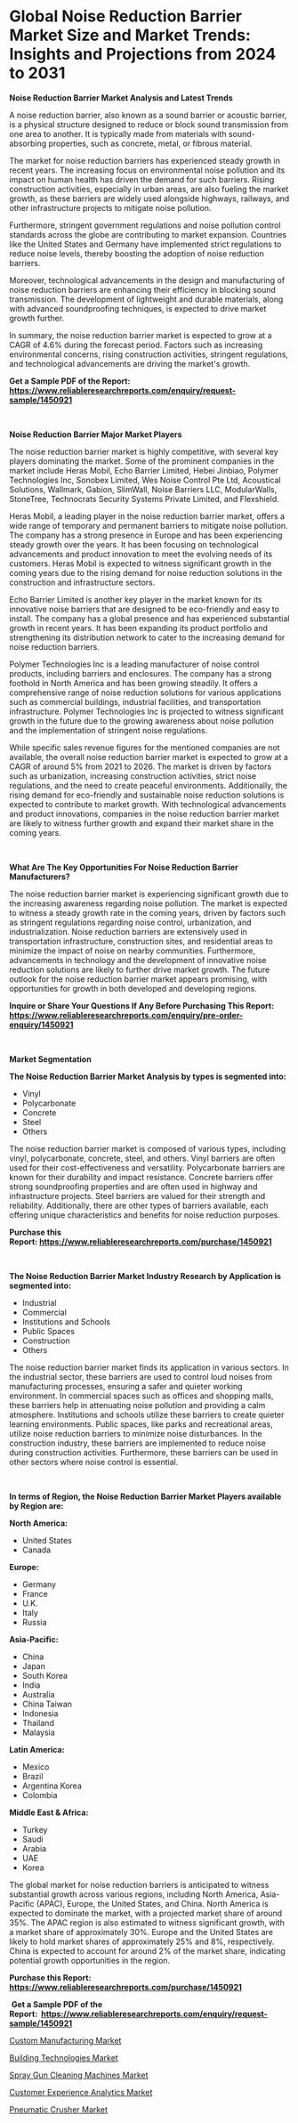 <p><h1>Global Noise Reduction Barrier Market Size and Market Trends: Insights and Projections from 2024 to 2031</h1></p><p><strong>Noise Reduction Barrier Market Analysis and Latest Trends</strong></p>
<p><p>A noise reduction barrier, also known as a sound barrier or acoustic barrier, is a physical structure designed to reduce or block sound transmission from one area to another. It is typically made from materials with sound-absorbing properties, such as concrete, metal, or fibrous material.</p><p>The market for noise reduction barriers has experienced steady growth in recent years. The increasing focus on environmental noise pollution and its impact on human health has driven the demand for such barriers. Rising construction activities, especially in urban areas, are also fueling the market growth, as these barriers are widely used alongside highways, railways, and other infrastructure projects to mitigate noise pollution.</p><p>Furthermore, stringent government regulations and noise pollution control standards across the globe are contributing to market expansion. Countries like the United States and Germany have implemented strict regulations to reduce noise levels, thereby boosting the adoption of noise reduction barriers.</p><p>Moreover, technological advancements in the design and manufacturing of noise reduction barriers are enhancing their efficiency in blocking sound transmission. The development of lightweight and durable materials, along with advanced soundproofing techniques, is expected to drive market growth further.</p><p>In summary, the noise reduction barrier market is expected to grow at a CAGR of 4.6% during the forecast period. Factors such as increasing environmental concerns, rising construction activities, stringent regulations, and technological advancements are driving the market's growth.</p></p>
<p><strong>Get a Sample PDF of the Report:&nbsp; <a href="https://www.reliableresearchreports.com/enquiry/request-sample/1450921">https://www.reliableresearchreports.com/enquiry/request-sample/1450921</a></strong></p>
<p>&nbsp;</p>
<p><strong>Noise Reduction Barrier Major Market Players</strong></p>
<p><p>The noise reduction barrier market is highly competitive, with several key players dominating the market. Some of the prominent companies in the market include Heras Mobil, Echo Barrier Limited, Hebei Jinbiao, Polymer Technologies Inc, Sonobex Limited, Wes Noise Control Pte Ltd, Acoustical Solutions, Wallmark, Gabion, SlimWall, Noise Barriers LLC, ModularWalls, StoneTree, Technocrats Security Systems Private Limited, and Flexshield.</p><p>Heras Mobil, a leading player in the noise reduction barrier market, offers a wide range of temporary and permanent barriers to mitigate noise pollution. The company has a strong presence in Europe and has been experiencing steady growth over the years. It has been focusing on technological advancements and product innovation to meet the evolving needs of its customers. Heras Mobil is expected to witness significant growth in the coming years due to the rising demand for noise reduction solutions in the construction and infrastructure sectors.</p><p>Echo Barrier Limited is another key player in the market known for its innovative noise barriers that are designed to be eco-friendly and easy to install. The company has a global presence and has experienced substantial growth in recent years. It has been expanding its product portfolio and strengthening its distribution network to cater to the increasing demand for noise reduction barriers.</p><p>Polymer Technologies Inc is a leading manufacturer of noise control products, including barriers and enclosures. The company has a strong foothold in North America and has been growing steadily. It offers a comprehensive range of noise reduction solutions for various applications such as commercial buildings, industrial facilities, and transportation infrastructure. Polymer Technologies Inc is projected to witness significant growth in the future due to the growing awareness about noise pollution and the implementation of stringent noise regulations.</p><p>While specific sales revenue figures for the mentioned companies are not available, the overall noise reduction barrier market is expected to grow at a CAGR of around 5% from 2021 to 2026. The market is driven by factors such as urbanization, increasing construction activities, strict noise regulations, and the need to create peaceful environments. Additionally, the rising demand for eco-friendly and sustainable noise reduction solutions is expected to contribute to market growth. With technological advancements and product innovations, companies in the noise reduction barrier market are likely to witness further growth and expand their market share in the coming years.</p></p>
<p>&nbsp;</p>
<p><strong>What Are The Key Opportunities For Noise Reduction Barrier Manufacturers?</strong></p>
<p><p>The noise reduction barrier market is experiencing significant growth due to the increasing awareness regarding noise pollution. The market is expected to witness a steady growth rate in the coming years, driven by factors such as stringent regulations regarding noise control, urbanization, and industrialization. Noise reduction barriers are extensively used in transportation infrastructure, construction sites, and residential areas to minimize the impact of noise on nearby communities. Furthermore, advancements in technology and the development of innovative noise reduction solutions are likely to further drive market growth. The future outlook for the noise reduction barrier market appears promising, with opportunities for growth in both developed and developing regions.</p></p>
<p><strong>Inquire or Share Your Questions If Any Before Purchasing This Report: <a href="https://www.reliableresearchreports.com/enquiry/pre-order-enquiry/1450921">https://www.reliableresearchreports.com/enquiry/pre-order-enquiry/1450921</a></strong></p>
<p>&nbsp;</p>
<p><strong>Market Segmentation</strong></p>
<p><strong>The Noise Reduction Barrier Market Analysis by types is segmented into:</strong></p>
<p><ul><li>Vinyl</li><li>Polycarbonate</li><li>Concrete</li><li>Steel</li><li>Others</li></ul></p>
<p><p>The noise reduction barrier market is composed of various types, including vinyl, polycarbonate, concrete, steel, and others. Vinyl barriers are often used for their cost-effectiveness and versatility. Polycarbonate barriers are known for their durability and impact resistance. Concrete barriers offer strong soundproofing properties and are often used in highway and infrastructure projects. Steel barriers are valued for their strength and reliability. Additionally, there are other types of barriers available, each offering unique characteristics and benefits for noise reduction purposes.</p></p>
<p><strong>Purchase this Report:&nbsp;<a href="https://www.reliableresearchreports.com/purchase/1450921">https://www.reliableresearchreports.com/purchase/1450921</a></strong></p>
<p>&nbsp;</p>
<p><strong>The Noise Reduction Barrier Market Industry Research by Application is segmented into:</strong></p>
<p><ul><li>Industrial</li><li>Commercial</li><li>Institutions and Schools</li><li>Public Spaces</li><li>Construction</li><li>Others</li></ul></p>
<p><p>The noise reduction barrier market finds its application in various sectors. In the industrial sector, these barriers are used to control loud noises from manufacturing processes, ensuring a safer and quieter working environment. In commercial spaces such as offices and shopping malls, these barriers help in attenuating noise pollution and providing a calm atmosphere. Institutions and schools utilize these barriers to create quieter learning environments. Public spaces, like parks and recreational areas, utilize noise reduction barriers to minimize noise disturbances. In the construction industry, these barriers are implemented to reduce noise during construction activities. Furthermore, these barriers can be used in other sectors where noise control is essential.</p></p>
<p>&nbsp;</p>
<p><strong>In terms of Region, the Noise Reduction Barrier Market Players available by Region are:</strong></p>
<p>
    <p> <strong> North America: </strong>
        <ul>
            <li>United States</li>
            <li>Canada</li>
        </ul>
        </p> 
    <p> <strong> Europe: </strong>
        <ul>
            <li>Germany</li>
            <li>France</li>
            <li>U.K.</li>
            <li>Italy</li>
            <li>Russia</li>
        </ul>
        </p> 
    <p> <strong> Asia-Pacific: </strong>
        <ul>
            <li>China</li>
            <li>Japan</li>
            <li>South Korea</li>
            <li>India</li>
            <li>Australia</li>
            <li>China Taiwan</li>
            <li>Indonesia</li>
            <li>Thailand</li>
            <li>Malaysia</li>
        </ul>
        </p> 
    <p> <strong> Latin America: </strong>
        <ul>
            <li>Mexico</li>
            <li>Brazil</li>
            <li>Argentina Korea</li>
            <li>Colombia</li>
        </ul>
        </p> 
    <p> <strong> Middle East & Africa: </strong>
        <ul>
            <li>Turkey</li>
            <li>Saudi</li>
            <li>Arabia</li>
            <li>UAE</li>
            <li>Korea</li>
        </ul>
    </p>
    </p>
<p><p>The global market for noise reduction barriers is anticipated to witness substantial growth across various regions, including North America, Asia-Pacific (APAC), Europe, the United States, and China. North America is expected to dominate the market, with a projected market share of around 35%. The APAC region is also estimated to witness significant growth, with a market share of approximately 30%. Europe and the United States are likely to hold market shares of approximately 25% and 8%, respectively. China is expected to account for around 2% of the market share, indicating potential growth opportunities in the region.</p></p>
<p><strong>Purchase this Report: <a href="https://www.reliableresearchreports.com/purchase/1450921">https://www.reliableresearchreports.com/purchase/1450921</a></strong></p>
<p>&nbsp;<strong>Get a Sample PDF of the Report:&nbsp;&nbsp;<a href="https://www.reliableresearchreports.com/enquiry/request-sample/1450921">https://www.reliableresearchreports.com/enquiry/request-sample/1450921</a></strong></p>
<p><strong></strong></p>
<p><p><a href="https://medium.com/@sharonmurphy49/custom-manufacturing-market-the-key-to-successful-business-strategy-forecast-till-2030-e2bda909a45c">Custom Manufacturing Market</a></p><p><a href="https://medium.com/@sharonmurphy49/building-technologies-market-research-report-its-history-and-forecast-2023-to-2030-b9aa9157472e">Building Technologies Market</a></p><p><a href="https://github.com/mohamedbakry57/Market-Research-Report-List-1/blob/main/spray-gun-cleaning-machines-market.md">Spray Gun Cleaning Machines Market</a></p><p><a href="https://medium.com/@sharonmurphy49/customer-experience-analytics-nbsp-market-focuses-on-market-share-size-and-projected-forecast-till-82e65c5f53ad">Customer Experience Analytics Market</a></p><p><a href="https://github.com/sougarounis/Market-Research-Report-List-1/blob/main/pneumatic-crusher-market.md">Pneumatic Crusher Market</a></p></p>